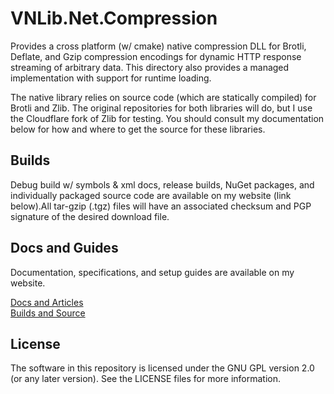 # VNLib.Net.Compression

Provides a cross platform (w/ cmake) native compression DLL for Brotli, Deflate, and Gzip compression encodings for dynamic HTTP response streaming of arbitrary data. This directory also provides a managed implementation with support for runtime loading.

The native library relies on source code (which are statically compiled) for Brotli and Zlib. The original repositories for both libraries will do, but I use the Cloudflare fork of Zlib for testing. You should consult my documentation below for how and where to get the source for these libraries. 


## Builds
Debug build w/ symbols & xml docs, release builds, NuGet packages, and individually packaged source code are available on my website (link below).All tar-gzip (.tgz) files will have an associated checksum and PGP signature of the desired download file.

## Docs and Guides
Documentation, specifications, and setup guides are available on my website.

[Docs and Articles](https://www.vaughnnugent.com/resources/software/articles?tags=docs,_vnlib.net.compression)  
[Builds and Source](https://www.vaughnnugent.com/resources/software/modules/VNLib.Core)  

## License 
The software in this repository is licensed under the GNU GPL version 2.0 (or any later version). See the LICENSE files for more information.